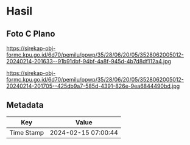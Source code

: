 # Hasil

## Foto C Plano

https://sirekap-obj-formc.kpu.go.id/6d70/pemilu/ppwp/35/28/06/20/05/3528062005012-20240214-201633--91b91dbf-94bf-4a8f-945d-4b7d8df112a4.jpg

https://sirekap-obj-formc.kpu.go.id/6d70/pemilu/ppwp/35/28/06/20/05/3528062005012-20240214-201705--425db9a7-585d-4391-826e-9ea6844490bd.jpg


## Metadata

| Key        | Value               |
| ---------- | ------------------- |
| Time Stamp | 2024-02-15 07:00:44 |



